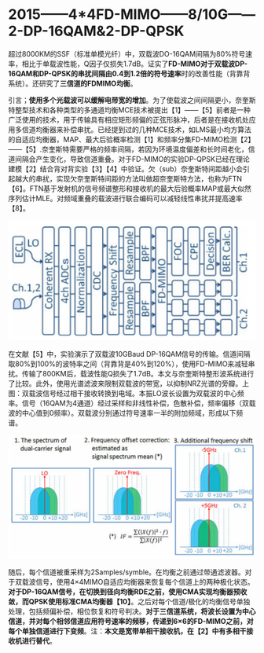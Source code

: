# 2015——4\*4FD-MIMO——8/10G——2-DP-16QAM&2-DP-QPSK

超过8000KM的SSF（标准单模光纤）中，双载波DO-16QAM间隔为80%符号速率，相比于单载波性能，Q因子仅损失1.7dB。证实了**FD-MIMO对于双载波DP-16QAM和DP-QPSK的串扰间隔由0.4到1.2倍的符号速率**时的改善性能（背靠背系统）。还研究了**三信道的FDMIMO均衡**。

引言；**使用多个光载波可以缓解电带宽的增加**。为了使载波之间间隔更小，奈奎斯特整型技术和各种类型的多通道均衡MCE技术被提出【1】——【5】前者是一种广泛使用的技术，用于传输具有相应矩形频偏的正弦形脉冲，后者是在接收机处应用多信道均衡器来补偿串扰。已经提到过的几种MCE技术，如LMS最小均方算法的自适应均衡器，MAP、最大后验概率检测【1】和频率分集FD-MIMO检测【2】——【5】.奈奎斯特需要严格的频率间隔，若因为环境温度偏差和长时间老化，信道间隔会产生变化，导致信道重叠。对于FD-MIMO的实验DP-QPSK已经在理论建模【2】结合背对背实验【3】【4】中验证。欠（sub）奈奎斯特间距越小会引起越大的串扰，实现欠奈奎斯特间距的方法叫做超奈奎斯特方法，也称为FTN【6】。FTN基于发射机的信号频谱整形和接收机的最大后验概率MAP或最大似然序列估计MLE。对频域重叠的载波进行联合编码可以减轻线性串扰并提高速率【8】。

![4&#xD7;4 FD-MIMO&#x63A5;&#x6536;&#x7CFB;&#x7EDF;](../../../.gitbook/assets/image%20%2833%29.png)

在文献【5】中，实验演示了双载波10GBaud DP-16QAM信号的传输。信道间隔取80%到100%的波特率之间（背靠背是40%到120%），使用FD-MIMO来减轻串扰。传输了800KM后，载波性能Q损失了1.7dB。本文与奈奎斯特整形波系统进行了比较。此外，使用光谱滤波来限制双载波的带宽，以抑制NRZ光谱的旁瓣。上图：双载波信号经过相干接收转换到电域。本振LO波长设置为双载波的中心频率。信号（16QAM为4通道）经过采样和非线性补偿，色散补偿，频率偏移（双载波的中心值到0频率）。双载波分别通过符号速率一半的附加频域，形成以下频谱。

![](../../../.gitbook/assets/image%20%2834%29.png)

随后，每个信道被重采样为2Samples/symble。在均衡之前通过带通滤波器。对于双载波信号，使用4×4MIMO自适应均衡器来恢复每个信道上的两种极化状态。**对于DP-16QAM信号，在切换到径向均衡RDE之前，使用CMA实现均衡器预收敛，而QPSK使用标准CMA均衡器【10】**。之后对每个信道/极化的均衡信号单独处理，包括频偏补偿，相位恢复和符号判决。**对于三信道系统，将波长设置为中心信道，并对每个相邻信道应用符号速率的频移，传递到6×6的FD-MIMO之前，对每个单独信道进行下变频**。注：**本文是宽带单相干接收机，在【2】中有多相干接收机进行替代**。

